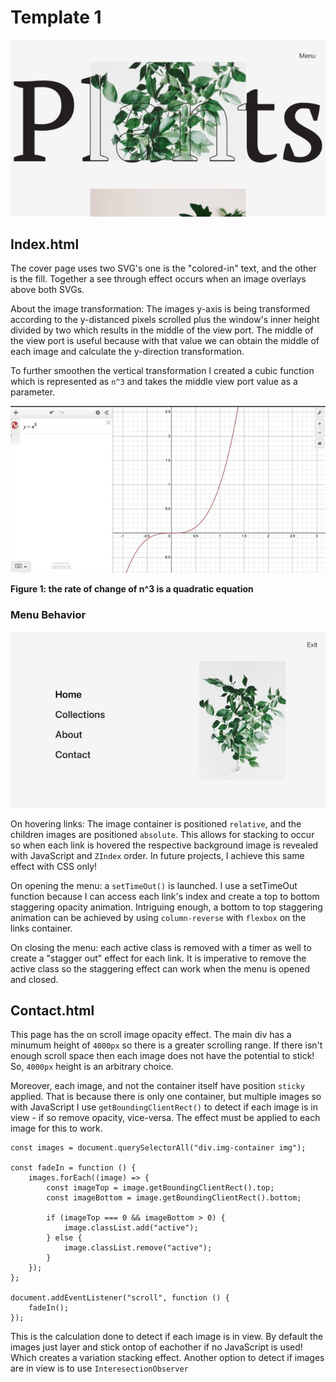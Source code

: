 # Template 1
![](mkdwn/cover.jpeg)

## Index.html
The cover page uses two SVG's one is the "colored-in" text, and the 
other is the fill. Together a see through effect occurs when an image overlays
above both SVGs.

About the image transformation:
The images y-axis is being transformed according to the y-distanced pixels scrolled
plus the window's inner height divided by two which results in the middle of the view port.
The middle of the view port is useful because with that value we can obtain the middle 
of each image and calculate the y-direction transformation.

To further smoothen the vertical transformation I created a cubic function
which is represented as `n^3` and takes the middle view port value as a parameter.

![](mkdwn/n3.jpeg)

**Figure 1: the rate of change of n^3 is a quadratic equation**

### Menu Behavior
![](mkdwn/menu.jpeg)

On hovering links:
The image container is positioned `relative`, and the children images
are positioned `absolute`. This allows for stacking to occur so when
each link is hovered the respective background image is revealed with JavaScript and `ZIndex` order.
In future projects, I achieve this same effect with CSS only!

On opening the menu: 
a `setTimeOut()` is launched. I use a setTimeOut function because I can access 
each link's index and create a top to bottom staggering opacity animation. Intriguing enough,
a bottom to top staggering animation can be achieved by using `column-reverse` with `flexbox` on the links container.

On closing the menu:
each active class is removed with a timer as well to create a "stagger out" effect for each link. It is imperative to 
remove the active class so the staggering effect can work when the menu is opened and closed.

## Contact.html
This page has the on scroll image opacity effect. 
The main div has a minumum height of `4000px` so there is a greater scrolling range. If there isn't enough scroll space 
then each image does not have the potential to stick! So, `4000px` height is an arbitrary choice.

Moreover, each image, and not the container itself have position `sticky` applied. That is because there is only one container, but 
multiple images so with JavaScript I use `getBoundingClientRect()` to detect if each image is in view - if so remove opacity, vice-versa.
The effect must be applied to each image for this to work.

```
const images = document.querySelectorAll("div.img-container img");

const fadeIn = function () {
    images.forEach((image) => {
        const imageTop = image.getBoundingClientRect().top;
        const imageBottom = image.getBoundingClientRect().bottom;

        if (imageTop === 0 && imageBottom > 0) {
            image.classList.add("active");
        } else {
            image.classList.remove("active");
        }
    });
};

document.addEventListener("scroll", function () {
    fadeIn();
});
```
This is the calculation done to detect if each image is in view. By default
the images just layer and stick ontop of eachother if no JavaScript is used! Which creates
a variation stacking effect. Another option to detect if images are in view is to use
`InteresectionObserver`
